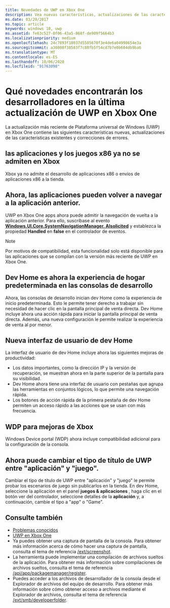 ```yaml
---
title: Novedades de UWP en Xbox One
description: Vea nuevas características, actualizaciones de las características existentes y correcciones de errores para desarrolladores en la actualización más reciente de UWP en Xbox One.
ms.date: 03/29/2017
ms.topic: article
keywords: windows 10, uwp
ms.assetid: fe63c527-8f06-43a5-868f-de909f5664b3
ms.localizationpriority: medium
ms.openlocfilehash: 24c7893f18037d5585670f3e4de6a04998654e3a
ms.sourcegitcommit: a30808f38583f7c88fb5f54cd7b7e0b604db9ba6
ms.translationtype: MT
ms.contentlocale: es-ES
ms.lasthandoff: 10/06/2020
ms.locfileid: "91763098"
---
```

# <a name="whats-new-for-developers-in-the-latest-update-of-uwp-on-xbox-one"></a>Qué novedades encontrarán los desarrolladores en la última actualización de UWP en Xbox One

La actualización más reciente de Plataforma universal de Windows (UWP) en Xbox One contiene las siguientes características nuevas, actualizaciones de las características existentes y correcciones de errores.

## <a name="x86-apps-and-games-are-no-longer-supported-on-xbox"></a>las aplicaciones y los juegos x86 ya no se admiten en Xbox  
Xbox ya no admite el desarrollo de aplicaciones x86 o envíos de aplicaciones x86 a la tienda.

## <a name="apps-can-now-support-navigating-back-to-the-previous-app"></a>Ahora, las aplicaciones pueden volver a navegar a la aplicación anterior. 
UWP en Xbox One apps ahora puede admitir la navegación de vuelta a la aplicación anterior. Para ello, suscríbase al evento [**Windows.UI.Core.SystemNavigationManager. Alsolicited**](/uwp/api/Windows.UI.Core.SystemNavigationManager) y establezca la propiedad **Handled** en **false** en el controlador de eventos.

> [!NOTE]
> Por motivos de compatibilidad, esta funcionalidad solo está disponible para las aplicaciones que se compilan con la versión más reciente de UWP en Xbox One. 

## <a name="dev-home-is-now-the-default-home-experience-on-development-consoles"></a>Dev Home es ahora la experiencia de hogar predeterminada en las consolas de desarrollo
Ahora, las consolas de desarrollo inician dev Home como la experiencia de inicio predeterminada. Esto le permite tener derecho a trabajar sin necesidad de hacer clic en la pantalla principal de venta directa. Dev Home incluye ahora una acción rápida para iniciar la pantalla principal de venta directa. Además, una nueva configuración le permite realizar la experiencia de venta al por menor. 

## <a name="new-dev-home-user-interface"></a>Nueva interfaz de usuario de dev Home
La interfaz de usuario de dev Home incluye ahora las siguientes mejoras de productividad:
 - Los datos importantes, como la dirección IP y la versión de recuperación, se muestran ahora en la parte superior de la pantalla para su visibilidad. 
 - Dev Home ahora tiene una interfaz de usuario con pestañas que agrupa las herramientas en conjuntos lógicos, lo que permite una navegación rápida.
 - Los botones de acción rápida de la primera pestaña de dev Home permiten un acceso rápido a las acciones que se usan con más frecuencia. 

## <a name="wdp-for-xbox-enhancements"></a>WDP para mejoras de Xbox
Windows Device portal (WDP) ahora incluye compatibilidad adicional para la configuración de la consola. 

## <a name="you-can-now-switch-the-type-of-your-uwp-title-between-app-and-game"></a>Ahora puede cambiar el tipo de título de UWP entre "aplicación" y "juego".
Cambiar el tipo de título de UWP entre "aplicación" y "juego" le permite probar los escenarios de juego sin publicarlos en la tienda. En dev Home, seleccione la aplicación en el panel **juegos & aplicaciones** , haga clic en el botón ver del controlador, seleccione detalles de la **aplicación** y, a continuación, cambie el tipo a "app" o "Game".

## <a name="see-also"></a>Consulte también
- [Problemas conocidos](known-issues.md)
- [UWP en Xbox One](index.md)
 - Ya puedes obtener una captura de pantalla de la consola. Para obtener más información acerca de cómo hacer una captura de pantalla, consulta el tema de referencia [/ext/screenshot](wdp-media-capture-api.md).
 - La herramienta puede implementar una compilación de archivos sueltos de la aplicación. Para obtener más información sobre compilaciones de archivos sueltos, consulta el tema de referencia [/api/app/packagemanager/register](wdp-loose-folder-register-api.md).
 - Puedes acceder a los archivos de desarrollador de la consola desde el Explorador de archivos del equipo de desarrollo. Para obtener más información sobre cómo obtener acceso a archivos mediante el Explorador de archivos, consulta el tema de referencia [/ext/smb/developerfolder](wdp-smb-api.md).
